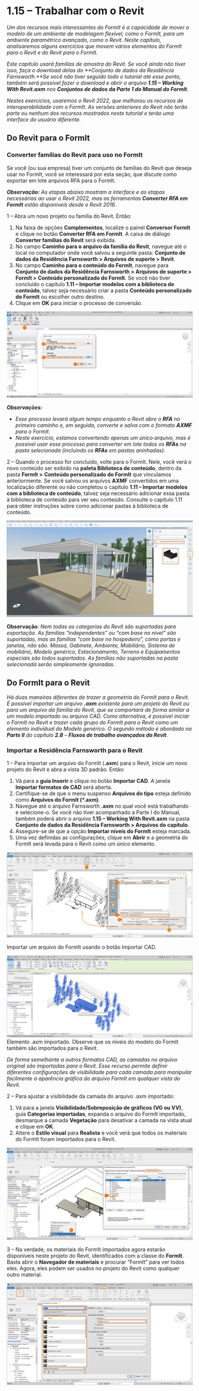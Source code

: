 # 1.15 – Trabalhar com o Revit

_Um dos recursos mais interessantes do FormIt é a capacidade de mover o modelo de um ambiente de modelagem flexível, como o FormIt, para um ambiente paramétrico avançado, como o Revit. Neste capítulo, analisaremos alguns exercícios que movem vários elementos do FormIt para o Revit e do Revit para o FormIt._

_Este capítulo usará famílias de amostra do Revit. Se você ainda não tiver isso, faça o download delas do **Conjunto de dados da Residência Farnsworth.**Se você não tiver seguido todo o tutorial até esse ponto, também será possível fazer o download e abrir o arquivo **1.15 – Working With Revit.axm** nos **Conjuntos de dados da Parte 1 do Manual do FormIt**._

_Nestes exercícios, usaremos o Revit 2022, que melhorou os recursos de interoperabilidade com o FormIt. As versões anteriores do Revit não terão parte ou nenhum dos recursos mostrados neste tutorial e terão uma interface do usuário diferente._

## Do Revit para o FormIt

### Converter famílias do Revit para uso no FormIt

Se você (ou sua empresa) tiver um conjunto de famílias do Revit que deseja usar no FormIt, você se interessará por esta seção, que discute como exportar em lote arquivos RFA para o FormIt.

_**Observação:**_ _As etapas abaixo mostram a interface e as etapas necessárias ao usar o Revit 2022, mas as ferramentas_ _**Converter RFA em FormIt**_ _estão disponíveis desde o Revit 2016._

1 – Abra um novo projeto ou família do Revit. Então:

1. Na faixa de opções **Complementos**, localize o painel **Conversor FormIt** e clique no botão **Converter RFA em FormIt**. A caixa de diálogo **Converter famílias do Revit** será exibida.
2. No campo **Caminho para o arquivo da família do Revit**, navegue até o local no computador onde você salvou a seguinte pasta: **Conjunto de dados da Residência Farnsworth > Arquivos de suporte > Revit**.
3. No campo **Caminho para o conteúdo do FormIt**, navegue para **Conjunto de dados da Residência Farnsworth > Arquivos de suporte > FormIt > Conteúdo personalizado do FormIt**. Se você não tiver concluído o capítulo **1.11 – Importar modelos com a biblioteca de conteúdo**, talvez seja necessário criar a pasta **Conteúdo personalizado do FormIt** ou escolher outro destino.
4. Clique em **OK** para iniciar o processo de conversão.

![](<../../.gitbook/assets/0 (23).png>)

_**Observações:**_

* _Esse processo levará algum tempo enquanto o Revit abre o_ _**RFA**_ _no primeiro caminho e, em seguida, converte e salva com o formato_ _**AXMF**_ _para o FormIt._
* _Neste exercício, estamos convertendo apenas um único arquivo, mas é possível usar esse processo para converter em lote todos os_ _**RFAs**_ _na pasta selecionada (incluindo os_ _**RFAs**_ _em pastas aninhadas)._

2 – Quando o processo for concluído, volte para o FormIt. Nele, você verá o novo conteúdo ser exibido na **paleta Biblioteca de conteúdo**, dentro da pasta **FormIt >** **Conteúdo personalizado do FormIt** que vinculamos anteriormente. Se você salvou os arquivos **AXMF** convertidos em uma localização diferente ou não completou o capítulo **1.11 – Importar modelos com a biblioteca de conteúdo**, talvez seja necessário adicionar essa pasta à biblioteca de conteúdo para ver seu conteúdo. Consulte o capítulo 1.11 para obter instruções sobre como adicionar pastas à biblioteca de conteúdo.

![](<../../.gitbook/assets/1 (24).png>)‌

**Observação**: _Nem todas as categorias do Revit são suportadas para exportação. As famílias “independentes” ou “com base no nível” são suportadas, mas as famílias “com base no hospedeiro”, como portas e janelas, não são. Massa, Gabinete, Ambiente, Mobiliário, Sistema de mobiliário, Modelo genérico, Estacionamento, Terreno e Equipamentos especiais são todos suportados. As famílias não suportadas na pasta selecionada serão simplesmente ignoradas._

## Do FormIt para o Revit

_Há duas maneiras diferentes de trazer a geometria do FormIt para o Revit. É possível importar um arquivo_ _**.axm** existente para um projeto do Revit ou para um arquivo da família do Revit, que se comportará de forma similar a um modelo importado ou arquivo CAD. Como alternativa, é possível iniciar o FormIt no Revit e trazer cada grupo do FormIt para o Revit como um elemento individual do Modelo genérico. O segundo método é abordado na **Parte II** do capítulo_ _**2.8**_ – _**Fluxos de trabalho avançados do Revit**._

### Importar a Residência Farnsworth para o Revit

1 – Para importar um arquivo do FormIt (**.axm**) para o Revit, inicie um novo projeto do Revit e abra a vista 3D padrão. Então:

1. Vá para a **guia Inserir** e clique no botão **Importar CAD**. A janela **Importar formatos de CAD** será aberta.
2. Certifique-se de que o menu suspenso **Arquivos do tipo** esteja definido como **Arquivos do FormIt (\*.axm)**.
3. Navegue até o arquivo Farnsworth **.axm** no qual você está trabalhando e selecione-o. Se você não tiver acompanhado a Parte I do Manual, também poderá abrir o arquivo **1.15 – Working With Revit.axm** na pasta **Conjunto de dados da Residência Farnsworth > Arquivos do capítulo**.
4. Assegure-se de que a opção **Importar níveis do FormIt** esteja marcada.
5. Uma vez definidas as configurações, clique em **Abrir** e a geometria do FormIt será levada para o Revit como um único elemento.

![](<../../.gitbook/assets/2 (24) (1).png>)

Importar um arquivo do FormIt usando o botão Importar CAD.

![](<../../.gitbook/assets/3 (21) (1).png>)\
Elemento .axm importado. Observe que os níveis do modelo do FormIt também são importados para o Revit.

_De forma semelhante a outros formatos CAD, as camadas no arquivo original são importadas para o Revit. Esse recurso permite definir diferentes configurações de visibilidade para cada camada para manipular facilmente a aparência gráfica do arquivo FormIt em qualquer vista do Revit._

2 – Para ajustar a visibilidade da camada do arquivo .axm importado:

1. Vá para a janela **Visibilidade/Sobreposição de gráficos (VG ou VV)**, guia **Categorias importadas**, expanda o arquivo do FormIt importado, desmarque a camada **Vegetação** para desativar a camada na vista atual e clique em **OK**.
2. Altere o **Estilo visual** para **Realista** e você verá que todos os materiais do FormIt foram importados para o Revit.

![](<../../.gitbook/assets/4 (20) (1).png>)

3 – Na verdade, os materiais do FormIt importados agora estarão disponíveis neste projeto do Revit, identificados com a classe do **FormIt**. Basta abrir o **Navegador de materiais** e procurar “FormIt” para ver todos eles. Agora, eles podem ser usados no projeto do Revit como qualquer outro material.

![](<../../.gitbook/assets/5 (19) (1).png>)
